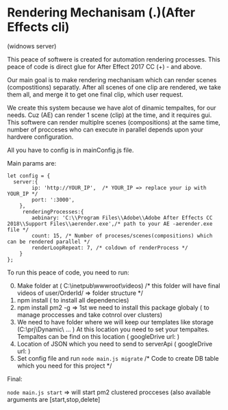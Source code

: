 # Rendering Mechanisam  ($.$)(After Effects cli)

(widnows server)

This peace of softwere is created for automation rendering processes.
This peace of code is direct glue for After Effect 2017 CC (+) - and above.

Our main goal is to make rendering mechanisam which can render scenes (compostitions) separatly.
After all scenes of one clip are rendered, we take them all, and merge it to get one final clip, which user request.

We create this system because we have alot of dinamic tempaltes, for our needs. Cuz (AE) can render 1 scene (clip) at the time, and it requires gui. This softwere can render multiplre scenes (compositions) at the same time, number of procceses who can execute in parallel depends upon your hardvere configuration.

All you have to config is in mainConfig.js file.

Main params are:
```
let config = {  
  server:{
        ip: 'http://YOUR_IP',  /* YOUR_IP => replace your ip with YOUR_IP */
        port: ':3000',
    },
     renderingProcesses:{
        aebinary: 'C:\\Program Files\\Adobe\\Adobe After Effects CC 2018\\Support Files\\aerender.exe',/* path to your AE -aerender.exe file */
        count: 15, /* Number of proceses/scenes(compositions) which can be rendered parallel */
        renderLoopRepeat: 7, /* coldown of renderProcess */
    }
};

```
To run this peace of code, you need to run:

0. Make folder at ( C:\inetpub\wwwroot\videos) /* this folder will have final videos of  user/OrderId/ => folder structure */
1. npm install ( to install all dependencies)
2. npm install pm2 -g => 1st we need to install this package globaly ( to manage proccesses and take cotnrol over clusters)
3. We need to have folder where we will keep our templates like storage (C:\prj\Dynamic\ ... ) At this location you need to set your tempaltes. Tempaltes can be find on this location ( googleDrive url:   )
4. Location of JSON which you need to send to serverApi ( googleDrive url: ) 
5. Set config file and run ``` node main.js migrate ``` /* Code to create DB table which you need for this project */

Final:

``` node main.js start ``` => will start pm2 clustered procceses (also available arguments are [start,stop,delete]

